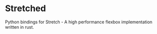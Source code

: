 
# Stretched
Python bindings for Stretch - A high performance flexbox implementation written in rust.